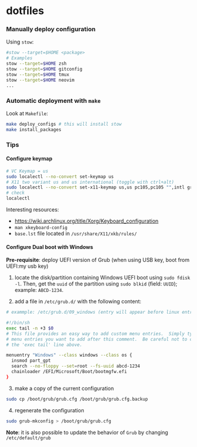 # dotfiles

### Manually deploy configuration

Using `stow`:

~~~bash
#stow --target=$HOME <package>
# Examples
stow --target=$HOME zsh
stow --target=$HOME gitconfig
stow --target=$HOME tmux
stow --target=$HOME neovim
...
~~~

### Automatic deployment with `make`

Look at `Makefile`:

~~~bash
make deploy_configs # this will install stow
make install_packages
~~~

### Tips

#### Configure keymap

~~~bash
# VC Keymap = us
sudo localectl --no-convert set-keymap us
# X11 two variant us and us international (toggle with ctrl+alt)
sudo localectl --no-convert set-x11-keymap us,us pc105,pc105 "",intl grp:ctrl_alt_toggle
# check
localectl
~~~

Interesting resources:

- <https://wiki.archlinux.org/title/Xorg/Keyboard_configuration>
- `man xkeyboard-config`
- `base.lst` file located in `/usr/share/X11/xkb/rules/`

#### Configure Dual boot with Windows

__Pre-requisite__: deploy UEFI version of Grub (when using USB key, boot from UEFI:my usb key)

1. locate the disk/partition containing Windows UEFI boot using `sudo fdisk -l`. Then, get the `uuid` of the partition using `sudo blkid` (field: `UUID`); example: `ABCD-1234`.

2. add a file in `/etc/grub.d/` with the following content:

~~~bash
# exammple: /etc/grub.d/09_windows (entry will appear before linux entries defined in /etc/grub.d/10_linux)

#!/bin/sh
exec tail -n +3 $0
# This file provides an easy way to add custom menu entries.  Simply type the
# menu entries you want to add after this comment.  Be careful not to change
# the 'exec tail' line above.

menuentry "Windows" --class windows --class os {
  insmod part_gpt
  search --no-floppy --set=root --fs-uuid abcd-1234
  chainloader /EFI/Microsoft/Boot/bootmgfw.efi
}
~~~

3. make a copy of the current configuration

~~~bash
sudo cp /boot/grub/grub.cfg /boot/grub/grub.cfg.backup
~~~

4. regenerate the configuration

~~~bash
sudo grub-mkconfig > /boot/grub/grub.cfg
~~~

__Note__: it is also possible to update the behavior of `Grub` by changing `/etc/default/grub`
